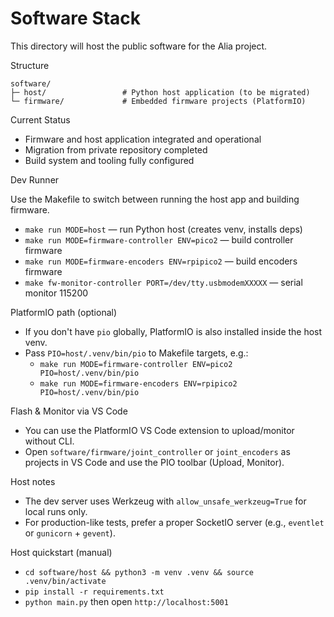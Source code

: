 # Software Stack

This directory will host the public software for the Alia project.

Structure
```
software/
├─ host/                 # Python host application (to be migrated)
└─ firmware/             # Embedded firmware projects (PlatformIO)
```

Current Status
- Firmware and host application integrated and operational
- Migration from private repository completed
- Build system and tooling fully configured

Dev Runner

Use the Makefile to switch between running the host app and building firmware.

- `make run MODE=host` — run Python host (creates venv, installs deps)
- `make run MODE=firmware-controller ENV=pico2` — build controller firmware
- `make run MODE=firmware-encoders ENV=rpipico2` — build encoders firmware
- `make fw-monitor-controller PORT=/dev/tty.usbmodemXXXXX` — serial monitor 115200

PlatformIO path (optional)
- If you don't have `pio` globally, PlatformIO is also installed inside the host venv.
- Pass `PIO=host/.venv/bin/pio` to Makefile targets, e.g.:
  - `make run MODE=firmware-controller ENV=pico2 PIO=host/.venv/bin/pio`
  - `make run MODE=firmware-encoders ENV=rpipico2 PIO=host/.venv/bin/pio`

Flash & Monitor via VS Code
- You can use the PlatformIO VS Code extension to upload/monitor without CLI.
- Open `software/firmware/joint_controller` or `joint_encoders` as projects in VS Code and use the PIO toolbar (Upload, Monitor).

Host notes
- The dev server uses Werkzeug with `allow_unsafe_werkzeug=True` for local runs only.
- For production-like tests, prefer a proper SocketIO server (e.g., `eventlet` or `gunicorn` + `gevent`).

Host quickstart (manual)
- `cd software/host && python3 -m venv .venv && source .venv/bin/activate`
- `pip install -r requirements.txt`
- `python main.py` then open `http://localhost:5001`
